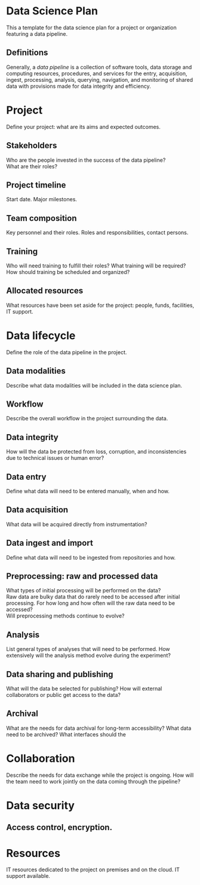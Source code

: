 # Data Science Plan 

This a template for the data science plan for a project or organization featuring a data pipeline.

## Definitions

Generally, a *data pipeline* is a collection of software tools, data storage and computing resources, procedures, and services for the entry, acquisition, ingest, processing, analysis, querying, navigation, and monitoring of shared data with provisions made for data integrity and efficiency.

# Project 
 
Define your project: what are its aims and expected outcomes.  

## Stakeholders
Who are the people invested in the success of the data pipeline?  
What are their roles?

## Project timeline  
Start date. Major milestones.

## Team composition
Key personnel and their roles.
Roles and responsibilities, contact persons.

## Training
Who will need training to fulfill their roles?
What training will be required?  
How should training be scheduled and organized? 

## Allocated resources
What resources have been set aside for the project: people, funds, facilities, IT support.

# Data lifecycle
Define the role of the data pipeline in the project.

## Data modalities
Describe what data modalities will be included in the data science plan.

## Workflow
Describe the overall workflow in the project surrounding the data.

## Data integrity
How will the data be protected from loss, corruption, and inconsistencies due to technical issues or human error?

## Data entry
Define what data will need to be entered manually, when and how.

## Data acquisition
What data will be acquired directly from instrumentation?

## Data ingest and import
Define what data will need to be ingested from repositories and how.

## Preprocessing: raw and processed data
What types of initial processing will be performed on the data?  
Raw data are bulky data that do rarely need to be accessed after initial processing.
For how long and how often will the raw data  need to be accessed?   
Will preprocessing methods continue to evolve?

## Analysis
List general types of analyses that will need to be performed.
How extensively will the analysis method evolve during the experiment?

## Data sharing and publishing
What will the data be selected for publishing? 
How will external collaborators or public get access to the data? 

## Archival
What are the needs for data archival for long-term accessibility?
What data need to be archived? 
What interfaces should the 

# Collaboration 
Describe the needs for data exchange while the project is ongoing.
How will the team need to work jointly on the  data coming through the pipeline?

# Data security
## Access control, encryption.

# Resources
IT resources dedicated to the project on premises and on the cloud.
IT support available. 

